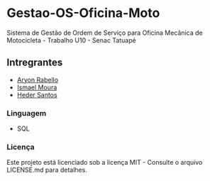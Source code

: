 # Gestao-OS-Oficina-Moto
Sistema de Gestão de Ordem de Serviço para Oficina Mecânica de Motocicleta - Trabalho U10 - Senac Tatuapé

## Intregrantes
- <a href="https://github.com/arriaoedu123">Aryon Rabello</a>
- <a href="https://github.com/IsmaelMoura"> Ismael Moura </a>
- <a href="https://github.com/MorcegoH"> Heder Santos </a>

### Linguagem 
- SQL

### Licença
Este projeto está licenciado sob a licença MIT - Consulte o arquivo LICENSE.md para detalhes.

